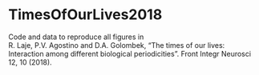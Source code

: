 # TimesOfOurLives2018

Code and data to reproduce all figures in  
R. Laje, P.V. Agostino and D.A. Golombek, “The times of our lives: Interaction among different biological periodicities”. Front Integr Neurosci 12, 10 (2018).
